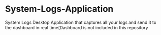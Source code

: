 # System-Logs-Application
System Logs Desktop Application that captures all your logs and send it to the dashboard in real time(Dashboard is not included in this repository
